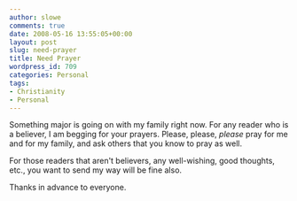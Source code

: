 ```yaml
---
author: slowe
comments: true
date: 2008-05-16 13:55:05+00:00
layout: post
slug: need-prayer
title: Need Prayer
wordpress_id: 709
categories: Personal
tags:
- Christianity
- Personal
---
```


Something major is going on with my family right now. For any reader who is a believer, I am begging for your prayers. Please, please, _please_ pray for me and for my family, and ask others that you know to pray as well.

For those readers that aren't believers, any well-wishing, good thoughts, etc., you want to send my way will be fine also.

Thanks in advance to everyone.
